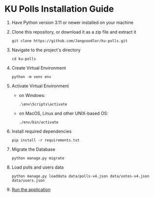 # KU Polls Installation Guide

1. Have Python version 3.11 or newer installed on your machine

1. Clone this repository, or download it as a zip file and extract it
    ```
    git clone https://github.com/Jangsoodlor/ku-polls.git
    ```

1. Navigate to the project's directory
    ```
    cd ku-polls
    ```

1. Create Virtual Environment
    ```
    python -m venv env
    ```

1. Activate Virtual Environment
    - on Windows:
      ```
      .\env\Scripts\activate
      ```
    - on MacOS, Linux and other UNIX-based OS:
      ```
      ./env/bin/activate
      ```

1. Install required dependencies 
    ```
    pip install -r requirements.txt
    ```

1. Migrate the Database
    ```
    python manage.py migrate
    ```

1. Load polls and users data
    ```
    python manage.py loaddata data/polls-v4.json data/votes-v4.json data/users.json
    ```

1. [Run the application](README.md#running-the-application)